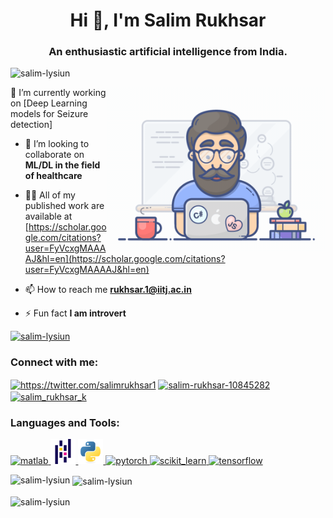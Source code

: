 <h1 align="center">Hi 👋, I'm Salim Rukhsar</h1>
<h3 align="center">An enthusiastic artificial intelligence from India.</h3>

 <p align="left"> <img src="https://komarev.com/ghpvc/?username=salim-lysiun&label=Profile%20views&color=0e75b6&style=flat" alt="salim-lysiun" /> </p>
 <img align="right" width="350" src="/programmer.gif" alt="Coding gif" />
 🔭 I’m currently working on [Deep Learning models for Seizure detection]

- 👯 I’m looking to collaborate on **ML/DL in the field of healthcare**

- 👨‍💻 All of my published work are available at [https://scholar.google.com/citations?user=FyVcxgMAAAAJ&hl=en](https://scholar.google.com/citations?user=FyVcxgMAAAAJ&hl=en)

- 📫 How to reach me **rukhsar.1@iitj.ac.in**

- ⚡ Fun fact **I am introvert**

<p align="left"> <a href="https://github.com/ryo-ma/github-profile-trophy"><img src="https://github-profile-trophy.vercel.app/?username=salim-lysiun" alt="salim-lysiun" /></a> </p>

<h3 align="left">Connect with me:</h3>
<p align="left">
<a href="https://twitter.com/https://twitter.com/salimrukhsar1" target="blank"><img align="center" src="https://raw.githubusercontent.com/rahuldkjain/github-profile-readme-generator/master/src/images/icons/Social/twitter.svg" alt="https://twitter.com/salimrukhsar1" height="30" width="40" /></a>
<a href="https://linkedin.com/in/salim-rukhsar-10845282" target="blank"><img align="center" src="https://raw.githubusercontent.com/rahuldkjain/github-profile-readme-generator/master/src/images/icons/Social/linked-in-alt.svg" alt="salim-rukhsar-10845282" height="30" width="40" /></a>
<a href="https://instagram.com/salim_rukhsar_k" target="blank"><img align="center" src="https://raw.githubusercontent.com/rahuldkjain/github-profile-readme-generator/master/src/images/icons/Social/instagram.svg" alt="salim_rukhsar_k" height="30" width="40" /></a>
</p>

<h3 align="left">Languages and Tools:</h3>
<p align="left"> <a href="https://www.mathworks.com/" target="_blank" rel="noreferrer"> <img src="https://upload.wikimedia.org/wikipedia/commons/2/21/Matlab_Logo.png" alt="matlab" width="40" height="40"/> </a> <a href="https://pandas.pydata.org/" target="_blank" rel="noreferrer"> <img src="https://raw.githubusercontent.com/devicons/devicon/2ae2a900d2f041da66e950e4d48052658d850630/icons/pandas/pandas-original.svg" alt="pandas" width="40" height="40"/> </a> <a href="https://www.python.org" target="_blank" rel="noreferrer"> <img src="https://raw.githubusercontent.com/devicons/devicon/master/icons/python/python-original.svg" alt="python" width="40" height="40"/> </a> <a href="https://pytorch.org/" target="_blank" rel="noreferrer"> <img src="https://www.vectorlogo.zone/logos/pytorch/pytorch-icon.svg" alt="pytorch" width="40" height="40"/> </a> <a href="https://scikit-learn.org/" target="_blank" rel="noreferrer"> <img src="https://upload.wikimedia.org/wikipedia/commons/0/05/Scikit_learn_logo_small.svg" alt="scikit_learn" width="40" height="40"/> </a> <a href="https://www.tensorflow.org" target="_blank" rel="noreferrer"> <img src="https://www.vectorlogo.zone/logos/tensorflow/tensorflow-icon.svg" alt="tensorflow" width="40" height="40"/> </a> </p>

<p><img align="left" src="https://github-readme-stats.vercel.app/api/top-langs?username=salim-lysiun&show_icons=true&locale=en&layout=compact" alt="salim-lysiun" /></p>

<p>&nbsp;<img align="center" src="https://github-readme-stats.vercel.app/api?username=salim-lysiun&show_icons=true&locale=en" alt="salim-lysiun" /></p>

<p><img align="center" src="https://github-readme-streak-stats.herokuapp.com/?user=salim-lysiun&" alt="salim-lysiun" /></p>
